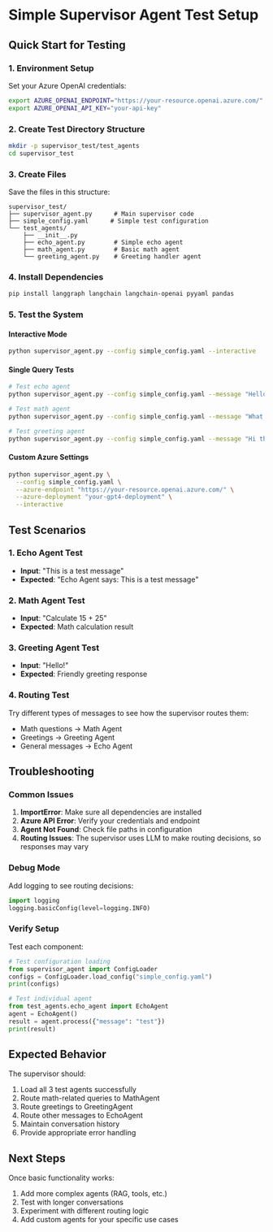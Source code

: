 # Simple Supervisor Agent Test Setup

## Quick Start for Testing

### 1. Environment Setup

Set your Azure OpenAI credentials:
```bash
export AZURE_OPENAI_ENDPOINT="https://your-resource.openai.azure.com/"
export AZURE_OPENAI_API_KEY="your-api-key"
```

### 2. Create Test Directory Structure

```bash
mkdir -p supervisor_test/test_agents
cd supervisor_test
```

### 3. Create Files

Save the files in this structure:
```
supervisor_test/
├── supervisor_agent.py      # Main supervisor code
├── simple_config.yaml      # Simple test configuration
└── test_agents/
    ├── __init__.py
    ├── echo_agent.py        # Simple echo agent
    ├── math_agent.py        # Basic math agent
    └── greeting_agent.py    # Greeting handler agent
```

### 4. Install Dependencies

```bash
pip install langgraph langchain langchain-openai pyyaml pandas
```

### 5. Test the System

#### Interactive Mode
```bash
python supervisor_agent.py --config simple_config.yaml --interactive
```

#### Single Query Tests
```bash
# Test echo agent
python supervisor_agent.py --config simple_config.yaml --message "Hello world"

# Test math agent  
python supervisor_agent.py --config simple_config.yaml --message "What is 5 + 3?"

# Test greeting agent
python supervisor_agent.py --config simple_config.yaml --message "Hi there!"
```

#### Custom Azure Settings
```bash
python supervisor_agent.py \
  --config simple_config.yaml \
  --azure-endpoint "https://your-resource.openai.azure.com/" \
  --azure-deployment "your-gpt4-deployment" \
  --interactive
```

## Test Scenarios

### 1. Echo Agent Test
- **Input**: "This is a test message"
- **Expected**: "Echo Agent says: This is a test message"

### 2. Math Agent Test
- **Input**: "Calculate 15 + 25"
- **Expected**: Math calculation result

### 3. Greeting Agent Test
- **Input**: "Hello!"
- **Expected**: Friendly greeting response

### 4. Routing Test
Try different types of messages to see how the supervisor routes them:
- Math questions → Math Agent
- Greetings → Greeting Agent  
- General messages → Echo Agent

## Troubleshooting

### Common Issues

1. **ImportError**: Make sure all dependencies are installed
2. **Azure API Error**: Verify your credentials and endpoint
3. **Agent Not Found**: Check file paths in configuration
4. **Routing Issues**: The supervisor uses LLM to make routing decisions, so responses may vary

### Debug Mode

Add logging to see routing decisions:
```python
import logging
logging.basicConfig(level=logging.INFO)
```

### Verify Setup

Test each component:
```python
# Test configuration loading
from supervisor_agent import ConfigLoader
configs = ConfigLoader.load_config("simple_config.yaml")
print(configs)

# Test individual agent
from test_agents.echo_agent import EchoAgent
agent = EchoAgent()
result = agent.process({"message": "test"})
print(result)
```

## Expected Behavior

The supervisor should:
1. Load all 3 test agents successfully
2. Route math-related queries to MathAgent
3. Route greetings to GreetingAgent
4. Route other messages to EchoAgent
5. Maintain conversation history
6. Provide appropriate error handling

## Next Steps

Once basic functionality works:
1. Add more complex agents (RAG, tools, etc.)
2. Test with longer conversations
3. Experiment with different routing logic
4. Add custom agents for your specific use cases